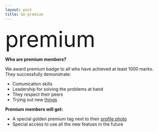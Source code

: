 ```yaml
---
layout: post
title: Go premium
---
```


<label class="pal" style='font-size:5em;' >premium</label>

**Who are premium members?**

We award premium badge to all who have achieved at least 1000 marks. They successfully demonstrate:

 - Comunication skills
 - Leadership for solving the problems at hand
 - They respect their peers
 - Trying out new [things](http://blogx.nerdspal.com/stranger-danger/)
 
**Premium members will get:**

 - A special golden premium tag next to their [profile photo](https://nerdspal.com/Account/Profile)
 - Special access to use all the new featues in the future

